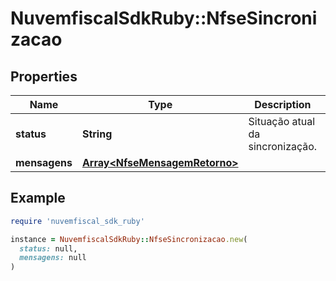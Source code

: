 # NuvemfiscalSdkRuby::NfseSincronizacao

## Properties

| Name | Type | Description | Notes |
| ---- | ---- | ----------- | ----- |
| **status** | **String** | Situação atual da sincronização. | [optional] |
| **mensagens** | [**Array&lt;NfseMensagemRetorno&gt;**](NfseMensagemRetorno.md) |  | [optional] |

## Example

```ruby
require 'nuvemfiscal_sdk_ruby'

instance = NuvemfiscalSdkRuby::NfseSincronizacao.new(
  status: null,
  mensagens: null
)
```

